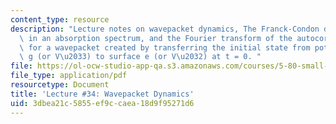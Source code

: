 ```yaml
---
content_type: resource
description: "Lecture notes on wavepacket dynamics, The Franck-Condon distribution\
  \ in an absorption spectrum, and the Fourier transform of the autocorrelation function\
  \ for a wavepacket created by transferring the initial state from potential surface\
  \ g (or V\u2033) to surface e (or V\u2032) at t = 0. "
file: https://ol-ocw-studio-app-qa.s3.amazonaws.com/courses/5-80-small-molecule-spectroscopy-and-dynamics-fall-2008/3dbea21c5855ef9ccaea18d9f95271d6_34_580ln_fa08.pdf
file_type: application/pdf
resourcetype: Document
title: 'Lecture #34: Wavepacket Dynamics'
uid: 3dbea21c-5855-ef9c-caea-18d9f95271d6
---
```

